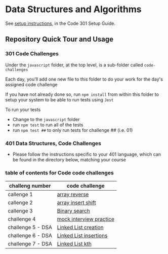# Data Structures and Algorithms

See [setup instructions](https://codefellows.github.io/setup-guide/code-301/2-code-challenges), in the Code 301 Setup Guide.

## Repository Quick Tour and Usage

### 301 Code Challenges

Under the `javascript` folder, at the top level, is a sub-folder called `code-challenges`

Each day, you'll add one new file to this folder to do your work for the day's assigned code challenge

If you have not already done so, run `npm install` from within this folder to setup your system to be able to run tests using `Jest`

To run your tests

- Change to the `javascript` folder
- run `npm test` to run all of the tests
- run `npm test ##` to only run tests for challenge ## (i.e. 01)

### 401 Data Structures, Code Challenges

- Please follow the instructions specific to your 401 language, which can be found in the directory below, matching your course

### table of contents for Code code challenges

| challeng number   | code challenge                                                                                      |
| ----------------- | --------------------------------------------------------------------------------------------------- |
| callenge 1        | [array reverse](./javascript/code-challenges/reverse-array/reverse-array.md)                        |
| callenge 2        | [array insert shift](./javascript/code-challenges/array-insert-shift/array-insert-shift.md)         |
| callenge 3        | [Binary search](./javascript/code-challenges/array-binary-search/array-binary-search.md)            |
| challenge 4       | [mock interview practice](./javascript/code-challenges/mock-interview/mock-interview.md)            |
| challenge 5 - DSA | [Linked List creation](./javascript/linked-list/linked-list-creation/linked-list.md)                |
| challenge 6 - DSA | [Linked List insertions](./javascript/linked-list/linked-list-insertions/linked-list-insertions.md) |
| challenge 7 - DSA | [Linked List kth](./javascript/linked-list/linked-list-kth/linked-list-kth.md)                      |
